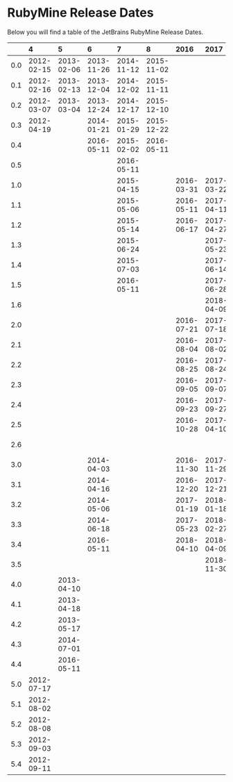 # RubyMine Release Dates
Below you will find a table of the JetBrains RubyMine Release Dates.

|     | 4          | 5          | 6          | 7          | 8          | 2016       | 2017       | 2018       | 2019       | 2020       | 2021       | 2022       |
|----:|:-----------|:-----------|:-----------|:-----------|:-----------|:-----------|:-----------|:-----------|:-----------|:-----------|:-----------|:-----------|
| 0.0 | 2012-02-15 | 2013-02-06 | 2013-11-26 | 2014-11-12 | 2015-11-02 |            |            |            |            |            |            |            |
| 0.1 | 2012-02-16 | 2013-02-13 | 2013-12-04 | 2014-12-02 | 2015-11-11 |            |            |            |            |            |            |            |
| 0.2 | 2012-03-07 | 2013-03-04 | 2013-12-24 | 2014-12-17 | 2015-12-10 |            |            |            |            |            |            |            |
| 0.3 | 2012-04-19 |            | 2014-01-21 | 2015-01-29 | 2015-12-22 |            |            |            |            |            |            |            |
| 0.4 |            |            | 2016-05-11 | 2015-02-02 | 2016-05-11 |            |            |            |            |            |            |            |
| 0.5 |            |            |            | 2016-05-11 |            |            |            |            |            |            |            |            |
| 1.0 |            |            |            | 2015-04-15 |            | 2016-03-31 | 2017-03-22 | 2018-04-04 | 2019-04-04 | 2020-04-14 | 2021-04-07 | 2022-04-12 |
| 1.1 |            |            |            | 2015-05-06 |            | 2016-05-11 | 2017-04-11 | 2018-04-12 | 2019-04-24 | 2020-04-30 | 2021-04-30 | 2022-05-16 |
| 1.2 |            |            |            | 2015-05-14 |            | 2016-06-17 | 2017-04-27 | 2018-05-04 | 2019-05-22 | 2020-06-03 | 2021-06-02 | 2022-06-03 |
| 1.3 |            |            |            | 2015-06-24 |            |            | 2017-05-23 | 2018-05-18 | 2019-07-16 | 2020-07-10 | 2021-07-05 | 2022-06-23 |
| 1.4 |            |            |            | 2015-07-03 |            |            | 2017-06-14 | 2018-06-29 | 2019-08-02 | 2020-07-22 |            | 2022-07-20 |
| 1.5 |            |            |            | 2016-05-11 |            |            | 2017-06-28 | 2018-08-01 | 2019-04-27 |            |            |            |
| 1.6 |            |            |            |            |            |            | 2018-04-09 | 2018-11-30 |            |            |            |            |
| 2.0 |            |            |            |            |            | 2016-07-21 | 2017-07-18 | 2018-07-26 | 2019-07-29 | 2020-07-29 | 2021-07-27 |            |
| 2.1 |            |            |            |            |            | 2016-08-04 | 2017-08-02 | 2018-08-10 | 2019-08-21 | 2020-08-27 | 2021-08-26 |            |
| 2.2 |            |            |            |            |            | 2016-08-25 | 2017-08-24 | 2018-08-29 | 2019-09-09 | 2020-09-16 | 2021-09-17 |            |
| 2.3 |            |            |            |            |            | 2016-09-05 | 2017-09-07 | 2018-09-25 | 2019-09-25 | 2020-10-09 | 2021-10-15 |            |
| 2.4 |            |            |            |            |            | 2016-09-23 | 2017-09-27 | 2018-10-17 | 2019-10-29 | 2020-11-26 | 2021-12-23 |            |
| 2.5 |            |            |            |            |            | 2016-10-28 | 2017-04-10 | 2018-11-19 |            |            |            |            |
| 2.6 |            |            |            |            |            |            |            | 2018-12-06 |            |            |            |            |
| 3.0 |            |            | 2014-04-03 |            |            | 2016-11-30 | 2017-11-29 | 2018-11-22 | 2019-11-28 | 2020-12-01 | 2021-11-30 |            |
| 3.1 |            |            | 2014-04-16 |            |            | 2016-12-20 | 2017-12-21 | 2018-12-12 | 2019-12-19 | 2020-12-30 | 2021-12-29 |            |
| 3.2 |            |            | 2014-05-06 |            |            | 2017-01-19 | 2018-01-18 | 2018-12-26 | 2020-01-23 | 2021-01-28 | 2022-01-28 |            |
| 3.3 |            |            | 2014-06-18 |            |            | 2017-05-23 | 2018-02-27 | 2019-01-17 | 2020-02-13 | 2021-03-18 | 2022-03-17 |            |
| 3.4 |            |            | 2016-05-11 |            |            | 2018-04-10 | 2018-04-09 | 2019-02-12 | 2020-03-20 | 2021-04-29 |            |            |
| 3.5 |            |            |            |            |            |            | 2018-11-30 | 2019-02-27 | 2020-05-08 |            |            |            |
| 4.0 |            | 2013-04-10 |            |            |            |            |            |            |            |            |            |            |
| 4.1 |            | 2013-04-18 |            |            |            |            |            |            |            |            |            |            |
| 4.2 |            | 2013-05-17 |            |            |            |            |            |            |            |            |            |            |
| 4.3 |            | 2014-07-01 |            |            |            |            |            |            |            |            |            |            |
| 4.4 |            | 2016-05-11 |            |            |            |            |            |            |            |            |            |            |
| 5.0 | 2012-07-17 |            |            |            |            |            |            |            |            |            |            |            |
| 5.1 | 2012-08-02 |            |            |            |            |            |            |            |            |            |            |            |
| 5.2 | 2012-08-08 |            |            |            |            |            |            |            |            |            |            |            |
| 5.3 | 2012-09-03 |            |            |            |            |            |            |            |            |            |            |            |
| 5.4 | 2012-09-11 |            |            |            |            |            |            |            |            |            |            |            |